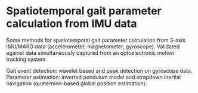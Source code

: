 # Spatiotemporal gait parameter calculation from IMU data

Some methods for spatiotemporal gait parameter calculation from 3-axis IMU/MARG data (accelerometer, magnetometer, gyroscope).
Validated against data simultaneously captured from an optoelectronic motion tracking system.

Gait event detection: wavelet based and peak detection on gyroscope data.
Parameter estimation: inverted pendulum model and strapdown inertial navigation (quaternion-based global position estimation).